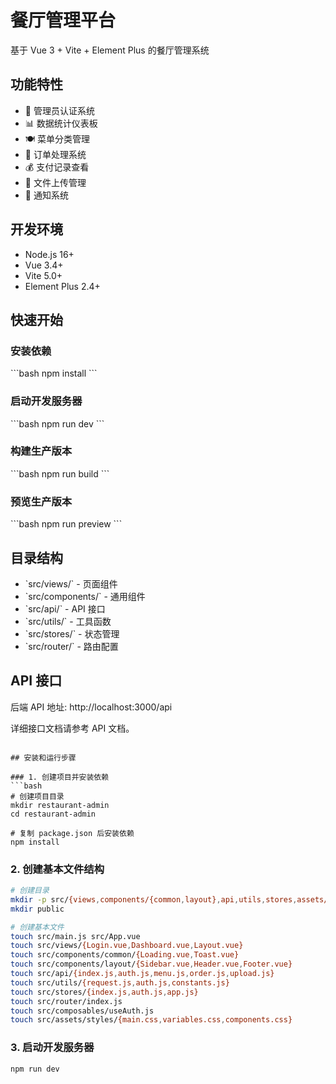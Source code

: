 # 餐厅管理平台

基于 Vue 3 + Vite + Element Plus 的餐厅管理系统

## 功能特性

- 🔐 管理员认证系统
- 📊 数据统计仪表板  
- 🍽️ 菜单分类管理
- 📝 订单处理系统
- 💰 支付记录查看
- 📁 文件上传管理
- 🔔 通知系统

## 开发环境

- Node.js 16+
- Vue 3.4+
- Vite 5.0+
- Element Plus 2.4+

## 快速开始

### 安装依赖
\`\`\`bash
npm install
\`\`\`

### 启动开发服务器
\`\`\`bash
npm run dev
\`\`\`

### 构建生产版本
\`\`\`bash
npm run build
\`\`\`

### 预览生产版本
\`\`\`bash
npm run preview
\`\`\`

## 目录结构

- \`src/views/\` - 页面组件
- \`src/components/\` - 通用组件
- \`src/api/\` - API 接口
- \`src/utils/\` - 工具函数
- \`src/stores/\` - 状态管理
- \`src/router/\` - 路由配置

## API 接口

后端 API 地址: http://localhost:3000/api

详细接口文档请参考 API 文档。
```

## 安装和运行步骤

### 1. 创建项目并安装依赖
```bash
# 创建项目目录
mkdir restaurant-admin
cd restaurant-admin

# 复制 package.json 后安装依赖
npm install
```

### 2. 创建基本文件结构
```bash
# 创建目录
mkdir -p src/{views,components/{common,layout},api,utils,stores,assets/{styles,images},router,composables}
mkdir public

# 创建基本文件
touch src/main.js src/App.vue
touch src/views/{Login.vue,Dashboard.vue,Layout.vue}
touch src/components/common/{Loading.vue,Toast.vue}
touch src/components/layout/{Sidebar.vue,Header.vue,Footer.vue}
touch src/api/{index.js,auth.js,menu.js,order.js,upload.js}
touch src/utils/{request.js,auth.js,constants.js}
touch src/stores/{index.js,auth.js,app.js}
touch src/router/index.js
touch src/composables/useAuth.js
touch src/assets/styles/{main.css,variables.css,components.css}
```

### 3. 启动开发服务器
```bash
npm run dev